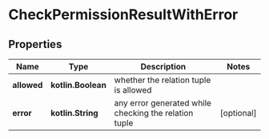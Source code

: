 
# CheckPermissionResultWithError

## Properties
| Name | Type | Description | Notes |
| ------------ | ------------- | ------------- | ------------- |
| **allowed** | **kotlin.Boolean** | whether the relation tuple is allowed |  |
| **error** | **kotlin.String** | any error generated while checking the relation tuple |  [optional] |



